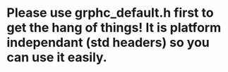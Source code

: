 <h1> Please use grphc_default.h first to get the hang of things! It is platform independant (std headers) so you can use it easily. </h1>
